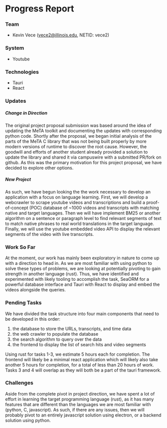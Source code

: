 # Progress Report

### Team

* Kevin Vece (vece2@illinois.edu, NETID: vece2)

### System

* Youtube

### Technologies

* Tauri
* React

### Updates

##### Change in Direction

The original project proposal submission was based around the idea of updating the MeTA toolkit and documenting the updates with corresponding python code. Shortly after the proposal, we began initial analysis of the parts of the MeTA C library that was not being built properly by more modern versions of runtime to discover the root cause. However, the goodwill and efforts of another student already provided a solution to update the library and shared it via campuswire with a submitted PR/fork on github. As this was the primary motivation for this project proposal, we have decided to explore other options.

##### New Project

As such, we have begun looking the the work necessary to develop an application with a focus on language learning. First, we will develop a webcrawler to scrape youtube videos and transcriptions and build a proof-of-concept (POC) database of ~1000 videos and transcripts with matching native and target languages. Then we will have implement BM25 or another algorithm on a sentence or paragraph level to find relevant segments of text to match native phrases to real world translations in the target language. Finally, we will use the youtube embedded video API to display the relevant segments of the video with live transcripts.

### Work So Far

At the moment, our work has mainly been exploratory in nature to come up with a direction to head in. As we are most familiar with using python to solve these types of problems, we are looking at potentially pivoting to gain strength in another language (rust). Thus, we have identified and experimented with likely tooling to accomplish the task, SeaORM for a powerful database interface and Tauri with React to display and embed the videos alongside the queries.

### Pending Tasks

We have divided the task structure into four main components that need to be developed in this order:

1. the database to store the URLs, transcripts, and time data
1. the web crawler to populate the database
1. the search algorithm to query over the data
1. the frontend to display the list of search hits and video segments

Using rust for tasks 1-3, we estimate 5 hours each for completion. The frontend will likely be a minimal react application which will likely also take another 5 hours for completion, for a total of less than 20 hours of work. Tasks 3 and 4 will overlap as they will both be a part of the tauri framework.

### Challenges

Aside from the complete pivot in project direction, we have spent a lot of effort in learning the target programming language (rust), as it has many features that are different than the languages we are most familiar with (python, C, javascript). As such, if there are any issues, then we will probably pivot to an entirely javascript solution using electron, or a backend solution using python. 
